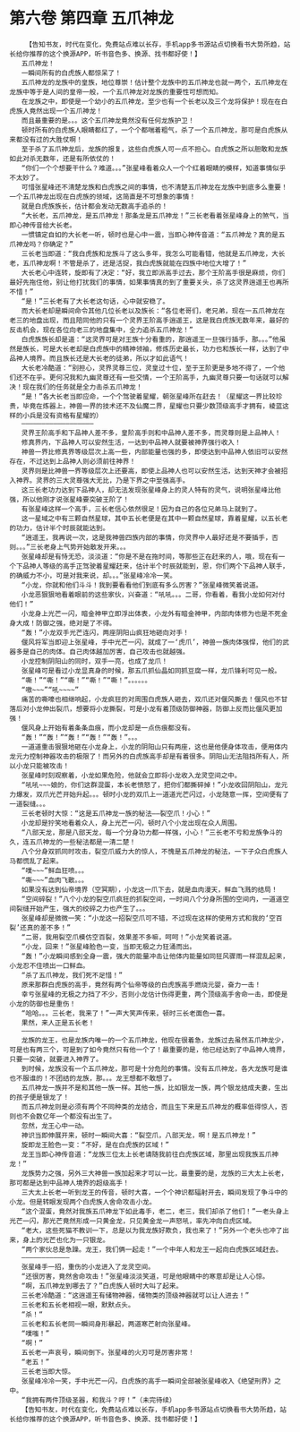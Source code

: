# 第六卷 第四章 五爪神龙
        【告知书友，时代在变化，免费站点难以长存，手机app多书源站点切换看书大势所趋，站长给你推荐的这个换源APP，听书音色多、换源、找书都好使！】
       五爪神龙！
       一瞬间所有的白虎族人都惊呆了！
       五爪神龙的龙族中的皇族，地位尊崇！估计整个龙族中的五爪神龙也就一两个，五爪神龙在龙族中等于是人间的皇帝一般，一个五爪神龙对龙族的重要性可想而知。
       在龙族之中，即使是一个幼小的五爪神龙，至少也有一个长老以及三个龙将保护！现在在白虎族人竟然出现一个五爪神龙！
       而且最重要的是。。。这个五爪神龙竟然没有任何龙族护卫！
       顿时所有的白虎族人眼睛都红了，一个个都喘着粗气，杀了一个五爪神龙，那可是白虎族从来都没有过的大胜仗啊！
       至于杀了五爪神龙后，龙族的报复，这些白虎族人可一点不担心。白虎族之所以胆敢和龙族如此对杀无数年，还是有所依仗的！
       “你们一个个想要干什么？难道。。。”张星峰看着众人一个个红着眼睛的模样，知道事情似乎不太妙了。
       可惜张星峰还不清楚龙族和白虎族之间的事情，也不清楚五爪神龙在龙族中到底多么重要！一个五爪神龙出现在白虎族的领域，这简直是不可想象的事情！
       就是白虎族族长，估计都会发动无数高手追杀的！
       “大长老，五爪神龙，是五爪神龙！那条龙是五爪神龙！”三长老看着张星峰身上的煞气，当即心神传音给大长老。
       一惯镇定自如的大长老一听，顿时也是心中一震，当即心神传音道：“五爪神龙？真的是五爪神龙吗？你确定？”
       三长老当即道：“我白虎族和龙族斗了这么多年，我怎么可能看错，他就是五爪神龙，大长老，五爪神龙啊！不管是杀了，还是活捉，我白虎族就能在四族中地位大增了！”
       大长老心中连转，旋即有了决定：“好，我立即派高手过去，那个王阶高手很是麻烦，你们最好先拖住他，别让他打扰我们的事情，如果事情真的到了重要关头，杀了这灵界逍遥王也再所不惜！”
       “是！”三长老有了大长老这句话，心中就安稳了。
       而大长老却是瞬间命令其他几位长老以及族长：“各位老哥们，老兄弟，现在一五爪神龙在老三的地盘出现，而且陪同他的只有一个灵界王阶高手逍遥王，这是我白虎族无数年来，最好的反击机会，现在各位向老三的地盘集中，全力追杀五爪神龙！”
       白虎族族长却是道：“这灵界可是对王族十分看重的，那逍遥王一旦强行插手，那。。。”他虽然是族长，可是大长老却是白虎族中的精神领袖，修炼历史最长，功力也和族长一样，达到了中品神人境界。而且族长还是大长老的徒弟，所以才如此语气！
       大长老冷酷道：“别担心，灵界灵尊三位，灵皇过十位，至于王阶更是多地不得了，一个他们还不在乎。更何况我和九幽灵尊还有一些交情，一个王阶高手，九幽灵尊只要一句话就可以解决！现在我们的任务就是全力击杀五爪神龙！
       “是！”各大长老当即应命，一个个驾驶着星耀，朝张星峰所在赶去！（星耀这一界比较珍贵，毕竟在炼器上，神兽一界的技术还不及仙魔二界，星耀也只要少数顶级高手才拥有，棱蓝这样的小兵是没有资格有星耀的）
       ——————————————————
       灵界王阶高手和下品神人差不多，皇阶高手则和中品神人差不多，而灵尊则是上品神人！
       修真界内，下品神人可以安然生活，一达到中品神人就要被神界强行收入！
       神兽一界比修真界等级层次上高一些，内部能量也强的多，即使达到中品神人依旧可以安然存在，不过达到上品神人则必须前往神界！
       灵界则是比神兽一界等级层次上还要高，即使上品神人也可以安然生活，达到天神才会被招入神界。灵界的三大灵尊强大无比，乃是下界之中至强高手。
       这三长老功力达到下品神人，却无法发现张星峰身上的灵人特有的灵气，说明张星峰比他强，所以他刚才说张星峰要突破王阶了！
       有张星峰这样一个高手，三长老信心依然很足！因为自己的各位兄弟马上就到了。
       这一星域之中有三颗自然星球，其中五长老便是在其中一颗自然星球，靠着星耀，以五长老的功力，估计半个时辰就能达到。
       “逍遥王，我再说一次，这是我神兽四族内部的事情，你灵界中人最好还是不要插手，否则。。。”三长老身上气势开始散发开来。。。
       张星峰却是有恃无恐，淡淡道：“你是不是在拖时间，等那些正在赶来的人，哦，现在有一个下品神人等级的高手正驾驶着星耀赶来，估计半个时辰就能到，恩，你们两个下品神人联手，的确威力不小，可是对我来说，却。。。”张星峰冷冷一笑。
       “小龙，你就和他们斗斗！我到要看看他们到底有多么厉害？”张星峰微笑着说道。
       小龙恶狠狠地看着眼前的这些家伙，兴奋道：“吼吼。。。二哥，你看着，看我小龙如何对付他们！”
       小龙身上光芒一闪，暗金神甲立即浮出体表，小龙外有暗金神甲，内部肉体修为也是不死金身大成！防御之强，绝对是了不得。
       “轰！”小龙双手光芒连闪，两座阴阳山疯狂地砸向对手！
       偃风将军当即迎上张星峰，手中光芒一闪，就成了一‘虎爪’，神兽一族肉体强悍，他们的武器多是自己的肉体。自己肉体越加厉害，自己攻击也就越强。
       小龙控制阴阳山的同时，双手一亮，也成了龙爪！
       张星峰可是看过小龙显真身的时候，那五爪抓仙晶如同抓豆腐一样，龙爪锋利可见一般。
       “嘶！”“嘶！”“嘶！”“嘶！”“嘶！”。。。。。。
       “嗷~~~”“吼~~~~”
       痛苦的嘶嚎也相继响起，小龙疯狂的对周围白虎族人砸去，双爪还对偃风撕去！偃风也不甘落后对小龙伸出裂爪，想要将小龙撕裂，可是小龙有着顶级防御神器，防御上反而比偃风更加强！
       偃风身上开始有着条条血痕，而小龙却是一点伤痕都没有。
       “轰！”“轰！”“轰！”“轰！”“轰！”。。。
       一道道重击狠狠地砸在小龙身上，小龙的阴阳山只有两座，这也是他便身体攻击，便用体内龙元力控制神器攻击的极限了！而另外的白虎族高手却是有着很多。阴阳山无法阻挡所有人，所以小龙只能被攻击！
       张星峰时刻观察着，小龙如果危险，他就会立即将小龙收入龙灵空间之中。
       “吼吼~~~娘的，你们这群混蛋，本长老愤怒了，把你们都撕碎掉！”小龙收回阴阳山，龙元力爆发，双爪光芒开始升起。。。顿时小龙的双爪上一道道光芒闪过，小龙随意一挥，空间便有了一道裂缝。。。
       三长老顿时大惊：“这是五爪神龙一族的秘法——裂空爪！小心！”
       小龙却是狞笑地看着众人，身上光芒一闪，顿时八个小龙出现在众人周围。
       “八部天龙，那是八部天龙，每一个分身功力都一样强，小心！”三长老不亏和龙族争斗的久，连五爪神龙的一些秘法都是一清二楚！
       八个分身双抓同时攻击，裂空爪威力大的惊人，不愧是五爪神龙的秘法，一下子众白虎族人马都慌乱了起来。
       “噗~~~”鲜血狂喷。。。
       “嘶~~~”血肉飞散。。。
       如果没有达到仙帝境界（空冥期），小龙这一爪下去，就是血肉漫天，鲜血飞溅的结局！
       “空间碎裂！”八个小龙的裂空爪疯狂的抓裂空间，一时间八个分身所围的空间内，一道道空间裂缝开始产生，强大的绞碎之力也产生了。。。
       张星峰却是微微一笑：“小龙这一招裂空爪可不错，不过现在这样的使用方式和我的‘空百裂’还真的差不多！”
       “二哥，我用裂空爪模仿空百裂，效果差不多嘛，呵呵！”小龙笑着说道。
       “小龙，回来！”张星峰脸色一变，当即无极之力狂涌而出。
       “轰！”小龙瞬间感到全身一震，强大的能量冲击让他体内能量如同狂风骤雨一样混乱起来，小龙忍不住喷出一口鲜血。
       “杀了五爪神龙，我们死不足惜！”
       原来那群白虎族的高手，竟然有两个仙帝等级的白虎族高手燃烧元婴，奋力一击！
       幸亏张星峰的无极之力挡了不少，否则小龙估计伤得更重，两个顶级高手舍命一击，即使是小龙的防御也是重伤！
       “哈哈。。。三长老，我来了！”一声大笑声传来，顿时三长老面色一喜。
       果然，来人正是五长老！
       ——————————————
       龙族的龙王，也是龙族内唯一的一个五爪神龙，他现在很着急，龙族过去虽然五爪神龙少，可是也有两三个，可是到了如今竟然只有他一个了！最重要的是，他已经达到了中品神人境界，只要一突破，就要进入神界了。
       到时候，龙族没有一个五爪神龙，那可是十分危险的事情。没有五爪神龙，各大龙族可是谁也不服谁的！不团结的龙族，那。。。龙王想都不敢想了。
       五爪神龙一族并不是和其他一族一样。其他一族，比如银龙一族，两个银龙结成夫妻，生出的孩子便是银龙了！
       而五爪神龙则是必须有两个不同种类的龙结合，而且生下来是五爪神龙的概率低得惊人，否则也不会数亿年一个都没有出生了。
       忽然，龙王心中一动。
       神识当即伸展开来，顿时一瞬间大喜：“裂空爪，八部天龙，啊！是五爪神龙！”
       旋即龙王脸色一变：“不好，是在白虎族的区域！”
       龙王当即心神传音道：“龙族三位太上长老请随我前往白虎族区域，那里出现我族五爪神龙！”
       龙族势力之强，另外三大神兽一族加起来才可以一比，最重要的是，龙族的三大太上长老，那可都是达到中品神人境界的超级高手！
       三大太上长老一听到龙王的传音，顿时大喜，一个个神识都辐射开去，瞬间发现了争斗中的小龙。但是转眼发现两个白虎族人舍命攻击小龙。
       “这个混蛋，竟然对我族五爪神龙下如此毒手，老二，老三，我们却杀了他们！”一老头身上光芒一闪，那光芒竟然形成一只黄金龙，只见黄金龙一声怒吼，率先冲向白虎区域。
       “老大，这些死猫不教训一下，总是以为我龙族好欺负，我也来了！”另外一个老头也冲了出来，身上的光芒也化为一只银龙。
       “两个家伙总是急躁。龙王，我们俩一起走！”一个中年人和龙王一起向白虎族区域赶去。
       ————————————
       张星峰手一招，重伤的小龙进入了龙灵空间。
       “还很厉害，竟然舍命攻击！”张星峰淡淡笑道，可是他眼睛中的寒意却是让人心惊。
       “啊，五爪神龙到哪去了？”白虎族人顿时大叫了起来。
       三长老冷酷道：“这逍遥王有储物神器，储物类的顶级神器就可以让人进去！”
       三长老和五长老相视一眼，默默点头。
       “杀！“
       三长老和五长老同一瞬间身形暴起，两道寒芒射向张星峰。
       “噗嗤！”
       “啊！”
       五长老一声哀号，瞬间倒下。张星峰的火刃可是厉害非常！
       “老五！”
       三长老当即大惊。
       张星峰冷冷一笑，手中光芒一闪，白虎族的高手一瞬间全部被张星峰收入《绝望刑界》之中。
       “我拥有两件顶级圣器，和我斗？哼！”（未完待续）
       【告知书友，时代在变化，免费站点难以长存，手机app多书源站点切换看书大势所趋，站长给你推荐的这个换源APP，听书音色多、换源、找书都好使！】